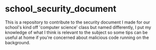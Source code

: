 # school_security_document
This is a repository to contribute to the security document I made for our school's kind off 'computer science' class but named differently, I put my knowledge of what I think is relevant to the subject so some tips can be useful at home if you're concerned about malicious code running on the background.

